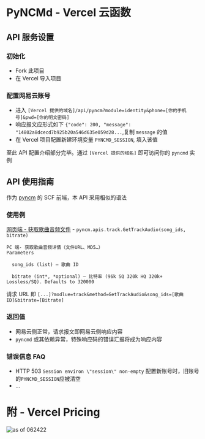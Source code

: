# PyNCMd - Vercel 云函数
## API 服务设置
### 初始化
- Fork 此项目
- 在 Vercel 导入项目
### 配置网易云账号
- 进入 `[Vercel 提供的域名]/api/pyncm?module=identity&phone=[你的手机号]&pwd=[你的明文密码]`
- 响应报文应形式如下 `{"code": 200, "message": "14802a8dcecd7b925b20a546d635e059d28...`,复制 `message` 的值
- 在 Vercel 项目配置新建环境变量 `PYNCMD_SESSION`, 填入该值

至此 API 配置介绍部分完毕。通过 `[Vercel 提供的域名]` 即可访问你的 `pyncmd` 实例

## API 使用指南
作为 [pyncm](https://github.com/mos9527/pyncm) 的 SCF 前端，本 API 采用相似的语法
### 使用例
[网页端 - 获取歌曲音频文件](https://github.com/mos9527/pyncm/wiki/05---%E6%AD%8C%E6%9B%B2#pyncmapistrackgettrackaudiosong_ids-list-bitrate320000) - `pyncm.apis.track.GetTrackAudio(song_ids, bitrate)`

    PC 端- 获取歌曲音频详情（文件URL、MD5…）
    Parameters

      song_ids (list) – 歌曲 ID
  
      bitrate (int*, *optional) – 比特率 (96k SQ 320k HQ 320k+ Lossless/SQ). Defaults to 320000  

请求 URL 即 `[...]?modlue=track&method=GetTrackAudio&song_ids=[歌曲 ID]&bitrate=[Bitrate]`
### 返回值
- 网易云侧正常，请求报文即网易云侧响应内容
- `pyncmd` 或其依赖异常，特殊响应码的错误汇报将成为响应内容
### 错误信息 FAQ
- HTTP 503 `Session environ \"session\" non-empty`
配置新账号时，旧账号的`PYNCMD_SESSION`应被清空
- ...
# 附 - Vercel Pricing
![as of 062422](https://user-images.githubusercontent.com/31397301/175424049-c21c18aa-6a6c-4bf1-b46e-5fbda50731c1.png)
